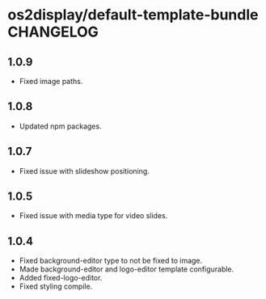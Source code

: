 # os2display/default-template-bundle CHANGELOG

## 1.0.9

* Fixed image paths.

## 1.0.8

* Updated npm packages.

## 1.0.7

* Fixed issue with slideshow positioning.

## 1.0.5

* Fixed issue with media type for video slides.

## 1.0.4

* Fixed background-editor type to not be fixed to image.
* Made background-editor and logo-editor template configurable.
* Added fixed-logo-editor.
* Fixed styling compile.
